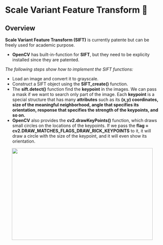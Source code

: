 # Scale Variant Feature Transform 📄

## Overview
**Scale Variant Feature Transform (SIFT)** is currently patente but can be freely used for academic purpose. 

* **OpenCV** has built-in-function for **SIFT**, but they need to be explicity installed since they are patented.

*The following steps show how to implement the SIFT functions:*
 - Load an image and convert it to grayscale.
 - Construct a SIFT object using the **SIFT_create()** function.
 - The **sift.detect()** function find the **keypoint** in the images. We can pass a mask if we want to search only part of the image. Each **keypoint** is a special structure that has many **attributes** such as its **(x,y) coordinates, size of the meaningful neighborhood, angle that specifies its orientation, response that specifies the strength of the keypoints, and so on.**
 - **OpenCV** also provides the **cv2.drawKeyPoints()** function, which draws small circles on the locations of the keypoints. If we pass the **flag = cv2.DRAW_MATCHES_FLAGS_DRAW_RICK_KEYPOINTS** to it, it will draw a circle with the size of the keypoint, and it will even show its orientation.


<p align="center">
  <img width="460" height="300" src="https://aishack.in/static/img/tut/sift-result.jpg">
</p>
